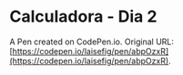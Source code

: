 # Calculadora - Dia 2

A Pen created on CodePen.io. Original URL: [https://codepen.io/laisefig/pen/abpOzxR](https://codepen.io/laisefig/pen/abpOzxR).


